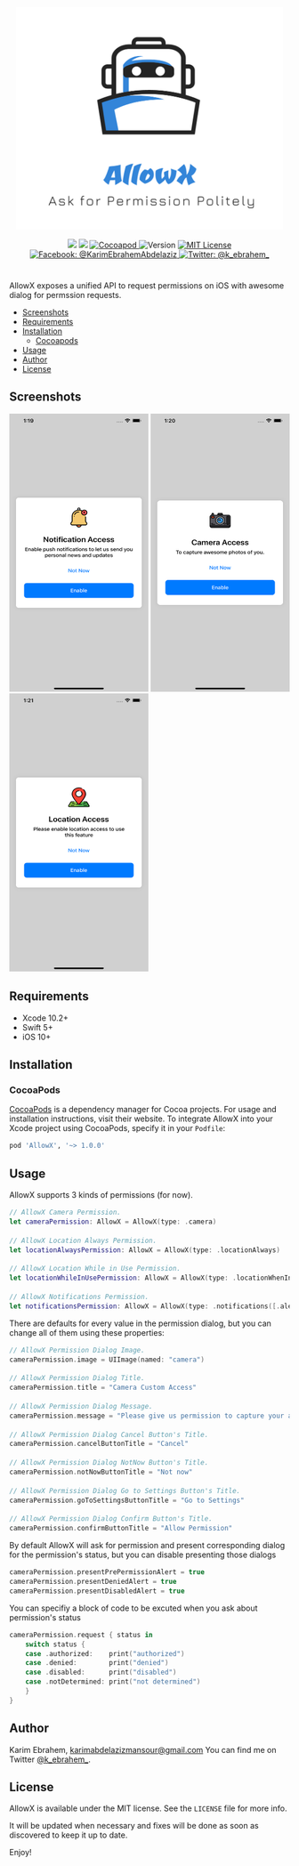 <p align="center">
    <img src="https://github.com/KarimEbrahemAbdelaziz/AllowX/blob/master/Screenshots/Logo.png" width="480” max-width="90%" alt="AllowX" />
</p>

<p align="center">
    <img src="https://github.com/KarimEbrahemAbdelaziz/AllowX/workflows/Build/badge.svg" />
    <img src="https://img.shields.io/badge/Swift-5.0-orange.svg" />
    <a href="https://cocoadocs.org/pods/AllowX/">
        <img src="http://img.shields.io/badge/Cocoapods-available-green.svg?style=flat" alt="Cocoapod" />
    </a>
    <img src="http://img.shields.io/badge/version-1.0.0-green.svg?style=flat" alt="Version" />
    <a href="https://github.com/KarimEbrahemAbdelaziz/AllowX/blob/master/LICENSE">
        <img src="http://img.shields.io/badge/license-MIT-70a1fb.svg?style=flat" alt="MIT License" />
    </a>
    <br>
    <a href="https://www.facebook.com/KarimEbrahemAbdelaziz">
        <img src="http://img.shields.io/badge/facebook-%40KarimEbrahemAbdelaziz-70a1fb.svg?style=flat" alt="Facebook: @KarimEbrahemAbdelaziz" />
    </a>
    <a href="https://twitter.com/@k_ebrahem_">
        <img src="https://img.shields.io/badge/twitter-@k_ebrahem_-blue.svg?style=flat" alt="Twitter: @k_ebrahem_" />
    </a>
</p>

#

AllowX exposes a unified API to request permissions on iOS with awesome dialog for permssion requests.

- [Screenshots](#screenshots)
- [Requirements](#requirements)
- [Installation](#installation)
    - [Cocoapods](#cocoapods)
- [Usage](#usage)
- [Author](#author)
- [License](#license)

## Screenshots

<img src="https://github.com/KarimEbrahemAbdelaziz/AllowX/blob/master/Screenshots/1.png" width="250" height="500"> <img src="https://github.com/KarimEbrahemAbdelaziz/AllowX/blob/master/Screenshots/2.png" width="250" height="500"> <img src="https://github.com/KarimEbrahemAbdelaziz/AllowX/blob/master/Screenshots/3.png" width="250" height="500">

## Requirements

* Xcode 10.2+
* Swift 5+
* iOS 10+

## Installation

### CocoaPods

[CocoaPods](https://cocoapods.org) is a dependency manager for Cocoa projects. For usage and installation instructions, visit their website. To integrate AllowX into your Xcode project using CocoaPods, specify it in your `Podfile`:

```ruby
pod 'AllowX', '~> 1.0.0'
```

## Usage

AllowX supports 3 kinds of permissions (for now).

```swift
// AllowX Camera Permission.
let cameraPermission: AllowX = AllowX(type: .camera)

// AllowX Location Always Permission.
let locationAlwaysPermission: AllowX = AllowX(type: .locationAlways)

// AllowX Location While in Use Permission.
let locationWhileInUsePermission: AllowX = AllowX(type: .locationWhenInUse)

// AllowX Notifications Permission.
let notificationsPermission: AllowX = AllowX(type: .notifications([.alert, .badge, .sound]))
```

There are defaults for every value in the permission dialog, but you can change all of them using these properties:

```swift
// AllowX Permission Dialog Image.
cameraPermission.image = UIImage(named: "camera")

// AllowX Permission Dialog Title.
cameraPermission.title = "Camera Custom Access"

// AllowX Permission Dialog Message.
cameraPermission.message = "Please give us permission to capture your awesome moments."

// AllowX Permission Dialog Cancel Button's Title.
cameraPermission.cancelButtonTitle = "Cancel"

// AllowX Permission Dialog NotNow Button's Title.
cameraPermission.notNowButtonTitle = "Not now"

// AllowX Permission Dialog Go to Settings Button's Title.
cameraPermission.goToSettingsButtonTitle = "Go to Settings"

// AllowX Permission Dialog Confirm Button's Title.
cameraPermission.confirmButtonTitle = "Allow Permission"
```

By default AllowX will ask for permission and present corresponding dialog for the permission's status, but you can disable presenting those dialogs

```swift
cameraPermission.presentPrePermissionAlert = true
cameraPermission.presentDeniedAlert = true
cameraPermission.presentDisabledAlert = true
```

You can specifiy a block of code to be excuted when you ask about permission's status

```swift
cameraPermission.request { status in
    switch status {
    case .authorized:    print("authorized")
    case .denied:        print("denied")
    case .disabled:      print("disabled")
    case .notDetermined: print("not determined")
    }
}
```

## Author

Karim Ebrahem, karimabdelazizmansour@gmail.com
You can find me on Twitter [@k_ebrahem_](https://twitter.com/k_ebrahem_).

## License

AllowX is available under the MIT license. See the `LICENSE` file for more info.

It will be updated when necessary and fixes will be done as soon as discovered to keep it up to date.

Enjoy!
